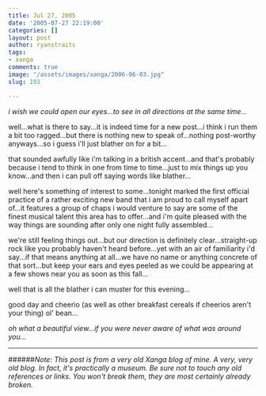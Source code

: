 ```yaml
---
title: Jul 27, 2005
date: '2005-07-27 22:19:00'
categories: []
layout: post
author: ryanstraits
tags:
- xanga
comments: true
image: "/assets/images/xanga/2006-06-03.jpg"
slug: 193

---
```

<em>i wish we could open our eyes...to see in all directions at the same time...</em>

<!-- break -->

well...what is there to say...it is indeed time for a new post...i think i run them a bit too ragged...but there is nothing new to speak of...nothing post-worthy anyways...so i guess i'll just blather on for a bit...

that sounded awfully like i'm talking in a british accent...and that's probably because i tend to think in one from time to time...just to mix things up you know...and then i can pull off saying words like blather...

well here's something of interest to some...tonight marked the first official practice of a rather exciting new band that i am proud to call myself apart of...it features a group of chaps i would venture to say are some of the finest musical talent this area has to offer...and i'm quite pleased with the way things are sounding after only one night fully assembled...

we're still feeling things out...but our direction is definitely clear...straight-up rock like you probably haven't heard before...yet with an air of familiarity i'd say...if that means anything at all...we have no name or anything concrete of that sort...but keep your ears and eyes peeled as we could be appearing at a few shows near you as soon as this fall...

well that is all the blather i can muster for this evening...

good day and cheerio (as well as other breakfast cereals if cheerios aren't your thing) ol' bean...

<em>oh what a beautiful view...if you were never aware of what was around you...</em>

---

######*Note: This post is from a very old Xanga blog of mine. A very, very old blog. In fact, it's practically a museum. Be sure not to touch any old references or links. You won't break them, they are most certainly already broken.*